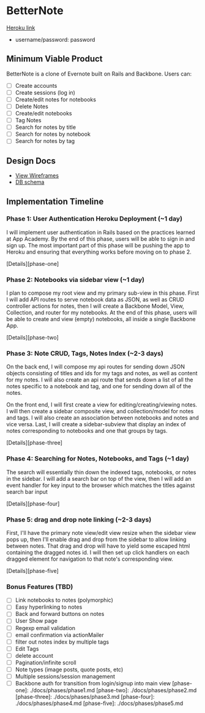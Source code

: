 # BetterNote

[Heroku link][heroku]

[heroku]: http://flux-capacitr.herokuapp.com

- username/password: password

## Minimum Viable Product
BetterNote is a clone of Evernote built on Rails and Backbone. Users can:

<!-- This is a Markdown checklist. Use it to keep track of your progress! -->

- [ ] Create accounts
- [ ] Create sessions (log in)
- [ ] Create/edit notes for notebooks
- [ ] Delete Notes
- [ ] Create/edit notebooks
- [ ] Tag Notes
- [ ] Search for notes by title
- [ ] Search for notes by notebook
- [ ] Search for notes by tag

## Design Docs
* [View Wireframes][views]
* [DB schema][schema]

[views]: ./docs/views.md
[schema]: ./docs/schema.md

## Implementation Timeline

### Phase 1: User Authentication Heroku Deployment (~1 day)
I will implement user authentication in Rails based on the practices learned at
App Academy. By the end of this phase, users will be able to sign in and sign up. The most important part of
this phase will be pushing the app to Heroku and ensuring that everything works
before moving on to phase 2.

[Details][phase-one]

### Phase 2: Notebooks via sidebar view (~1 day)
I plan to compose my root view and my primary sub-view in this phase. First
I will add API routes to serve notebook data as JSON, as well as CRUD controller
actions for notes, then I will create a Backbone Model, View, Collection, and
router for my notebooks. At the end of this phase, users will be able to create
and view (empty) notebooks, all inside a single Backbone App.

[Details][phase-two]

### Phase 3: Note CRUD, Tags, Notes Index  (~2-3 days)
On the back end, I will compose my api routes for sending down JSON objects
consisting of titles and ids for my tags and notes, as well as content for my notes. I will also create an api route
that sends down a list of all the notes specific to a notebook and tag, and one for sending down all of the notes.

On the front end, I will first create a view for editing/creating/viewing notes. I will then create a sidebar composite view, and collection/model
for notes and tags. I will also create an association between notebooks and notes and
vice versa. Last, I will create a sidebar-subview that display an index of notes corresponding to notebooks and one that groups by tags.

[Details][phase-three]

### Phase 4: Searching for Notes, Notebooks, and Tags (~1 day)
The search will essentially thin down the indexed tags, notebooks, or notes
in the sidebar. I will add a search bar on top of the view, then I will add
an event handler for key input to the browser which matches the titles against
search bar input

[Details][phase-four]


### Phase 5: drag and drop note linking  (~2-3 days)
First, I'll have the primary note view/edit view resize when the sidebar view
pops up, then I'll enable drag and drop from the sidebar to allow linking between
notes. That drag and drop will have to yield some escaped html containing
the dragged notes id. I will then set up click handlers on each dragged element
for navigation to that note's corresponding view.

[Details][phase-five]


### Bonus Features (TBD)
- [ ] Link notebooks to notes (polymorphic)
- [ ] Easy hyperlinking to notes
- [ ] Back and forward buttons on notes
- [ ] User Show page
- [ ] Regexp email validation
- [ ] email confirmation via actionMailer
- [ ] filter out notes index by multiple tags
- [ ] Edit Tags
- [ ] delete account
- [ ] Pagination/infinite scroll
- [ ] Note types (image posts, quote posts, etc)
- [ ] Multiple sessions/session management
- [ ] Backbone auth for transition from login/signup into main view
[phase-one]: ./docs/phases/phase1.md
[phase-two]: ./docs/phases/phase2.md
[phase-three]: ./docs/phases/phase3.md
[phase-four]: ./docs/phases/phase4.md
[phase-five]: ./docs/phases/phase5.md
